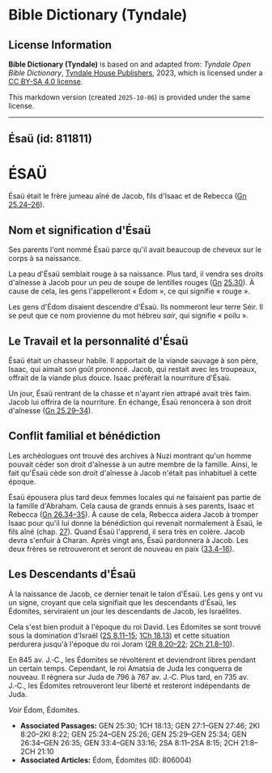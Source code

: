 # Bible Dictionary (Tyndale)

## License Information

**Bible Dictionary (Tyndale)** is based on and adapted from: _Tyndale Open Bible Dictionary_, [Tyndale House Publishers](https://tyndaleopenresources.com/), 2023, which is licensed under a [CC BY-SA 4.0 license](https://creativecommons.org/licenses/by-sa/4.0/legalcode.en).

This markdown version (created `2025-10-06`) is provided under the same license.



--------------------------------

## Ésaü (id: 811811)

ÉSAÜ
====

Ésaü était le frère jumeau aîné de Jacob, fils d'Isaac et de Rebecca ([Gn 25\.24–26](https://ref.ly/Gen25:24-Gen25:26)).

Nom et signification d'Ésaü
---------------------------

Ses parents l'ont nommé Ésaü parce qu'il avait beaucoup de cheveux sur le corps à sa naissance.

La peau d'Ésaü semblait rouge à sa naissance. Plus tard, il vendra ses droits d'aînesse à Jacob pour un peu de soupe de lentilles rouges ([Gn](https://ref.ly/Gen25:24-Gen25:26) [25\.30](https://ref.ly/Gen25:30)). À cause de cela, les gens l'appelleront « Édom », ce qui signifie « rouge ».

Les gens d'Édom disaient descendre d'Ésaü. Ils nommeront leur terre Séir. Il se peut que ce nom provienne du mot hébreu *sair*, qui signifie « poilu ».

Le Travail et la personnalité d'Ésaü
------------------------------------

Ésaü était un chasseur habile. Il apportait de la viande sauvage à son père, Isaac, qui aimait son goût prononcé. Jacob, qui restait avec les troupeaux, offrait de la viande plus douce. Isaac préférait la nourriture d'Ésaü.

Un jour, Ésaü rentrant de la chasse et n'ayant rien attrapé avait très faim. Jacob lui offrira de la nourriture. En échange, Ésaü renoncera à son droit d'aînesse ([Gn 25\.29–34](https://ref.ly/Gen25:29-Gen25:34)).

Conflit familial et bénédiction
-------------------------------

Les archéologues ont trouvé des archives à Nuzi montrant qu'un homme pouvait céder son droit d'aînesse à un autre membre de la famille. Ainsi, le fait qu'Ésaü cède son droit d'aînesse à Jacob n'était pas inhabituel à cette époque.

Ésaü épousera plus tard deux femmes locales qui ne faisaient pas partie de la famille d'Abraham. Cela causa de grands ennuis à ses parents, Isaac et Rebecca ([Gn 26\.34–35](https://ref.ly/Gen26:34-Gen26:35)). À cause de cela, Rebecca aidera Jacob à tromper Isaac pour qu'il lui donne la bénédiction qui revenait normalement à Ésaü, le fils aîné (chap. [27](https://ref.ly/Gen27:1-Gen27:46)). Quand Ésaü l'apprend, il sera très en colère. Jacob devra s'enfuir à Charan. Après vingt ans, Ésaü pardonnera à Jacob. Les deux frères se retrouveront et seront de nouveau en paix ([33\.4–16](https://ref.ly/Gen33:4-Gen33:16)).

Les Descendants d'Ésaü
----------------------

À la naissance de Jacob, ce dernier tenait le talon d'Ésaü. Les gens y ont vu un signe, croyant que cela signifiait que les descendants d'Ésaü, les Édomites, serviraient un jour les descendants de Jacob, les Israélites.

Cela s'est bien produit à l'époque du roi David. Les Édomites se sont trouvé sous la domination d'Israël ([2S 8\.11–15](https://ref.ly/2Sam8:11-2Sam8:15); [1Ch 18\.13](https://ref.ly/1Chr18:13)) et cette situation perdurera jusqu'à l'époque du roi Joram ([2R 8\.20–22](https://ref.ly/2Kgs8:20-2Kgs8:22); [2Ch 21\.8–10](https://ref.ly/2Chr21:8-2Chr21:10)).

En 845 av. J.‑C., les Édomites se révoltèrent et deviendront libres pendant un certain temps. Cependant, le roi Amatsia de Juda les conquerra de nouveau. Il règnera sur Juda de 796 à 767 av. J.‑C. Plus tard, en 735 av. J.‑C., les Édomites retrouveront leur liberté et resteront indépendants de Juda.

*Voir* Édom, Édomites.

* **Associated Passages:** GEN 25:30; 1CH 18:13; GEN 27:1–GEN 27:46; 2KI 8:20–2KI 8:22; GEN 25:24–GEN 25:26; GEN 25:29–GEN 25:34; GEN 26:34–GEN 26:35; GEN 33:4–GEN 33:16; 2SA 8:11–2SA 8:15; 2CH 21:8–2CH 21:10
* **Associated Articles:** Édom, Édomites (ID: 806004)

